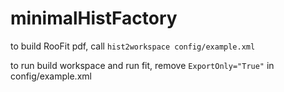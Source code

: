 # minimalHistFactory

to build RooFit pdf, call `hist2workspace config/example.xml`

to run build workspace and run fit, remove `ExportOnly="True"` in config/example.xml

